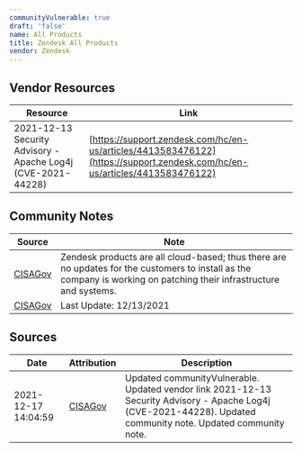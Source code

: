 ```yaml
---
communityVulnerable: true
draft: 'false'
name: All Products
title: Zendesk All Products
vendor: Zendesk
---
```


## Vendor Resources
| Resource | Link |
| --- | --- |
| 2021-12-13 Security Advisory - Apache Log4j (CVE-2021-44228) | [https://support.zendesk.com/hc/en-us/articles/4413583476122](https://support.zendesk.com/hc/en-us/articles/4413583476122) |


## Community Notes
| Source | Note |
| --- | --- |
| [CISAGov](https://raw.githubusercontent.com/cisagov/log4j-affected-db/develop/README.md) | Zendesk products are all cloud-based; thus there are no updates for the customers to install as the company is working on patching their infrastructure and systems. |
| [CISAGov](https://raw.githubusercontent.com/cisagov/log4j-affected-db/develop/README.md) | Last Update: 12/13/2021 |

## Sources
| Date | Attribution | Description |
| --- | --- | --- |
| 2021-12-17 14:04:59 | [CISAGov](https://raw.githubusercontent.com/cisagov/log4j-affected-db/develop/README.md) | Updated communityVulnerable. Updated vendor link 2021-12-13 Security Advisory - Apache Log4j (CVE-2021-44228). Updated community note. Updated community note.  |
